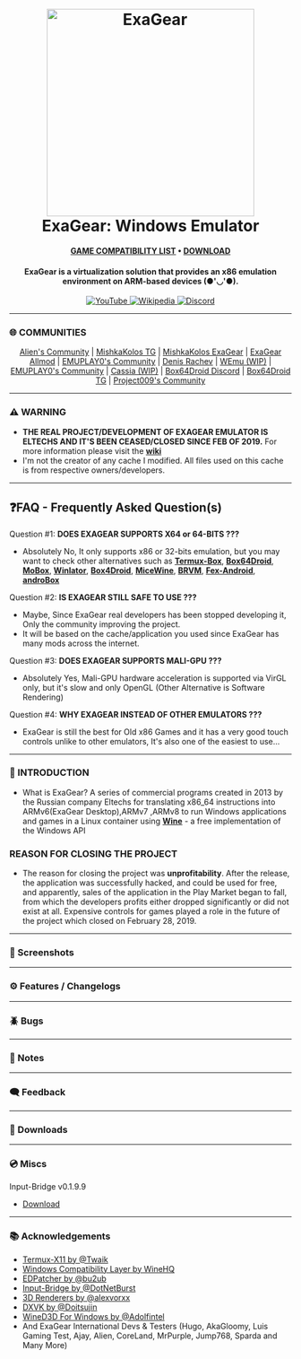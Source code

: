 <h1 align="center">
  <br>
  <a href="#"><img src="https://raw.githubusercontent.com/XHYN-PH/exagear-302/main/logo/eltechs-sq-512-nopub.png" alt="ExaGear" width="370"></a>
  <br>
  <b>ExaGear: Windows Emulator</b>
  <br>
</h1>

<p align="center">
      <b><a href="https://github.com/XHYN-PH/exagear-302/issues">GAME COMPATIBILITY LIST</a> • <a href="#-downloads">DOWNLOAD</a></b>
</p>

<h4 align="center">ExaGear is a virtualization solution that provides an x86 emulation environment on ARM-based devices (●'◡'●).
</h4>

<p align="center">
    <a href="https://youtube.com/@xhyn_ph">
        <img src="https://img.shields.io/badge/YouTube-red?color=bd2c00&label=SUBSCRIBE&logo=youtube&logoColor=white"
            alt="YouTube">
     <a href="https://exagear.wiki">
        <img src="https://img.shields.io/badge/Wikipedia-%23000000.svg?color=6cc644&label=ExaGear&logo=wikipedia&logoColor=white"
            alt="Wikipedia">
     </a>
    <a href="https://discord.com/invite/q842JB4gCm">
        <img src="https://img.shields.io/discord/398318088170242053?color=5865F2&label=EmuGear&logo=discord&logoColor=white"
            alt="Discord">
    </a>
</p>

---

### 🌐 COMMUNITIES
<p align="center">
  <a href="https://t.me/exageartesting">Alien's Community</a> |
  <a href="https://t.me/MishkaKolosExagear">MishkaKolos TG</a> |
  <a href="https://discord.com/invite/qJ4HvDt">MishkaKolos ExaGear</a> |
  <a href="https://t.me/exagearallmod">ExaGear Allmod</a> |
  <a href="https://discord.gg/XpbEp3dWv3">EMUPLAY0's Community</a> |
  <a href="https://t.me/denis_rachev2">Denis Rachev</a> |
  <a href="https://t.me/+IubWjXHbtScwOWQy">WEmu (WIP)</a> |
  <a href="https://discord.gg/XpbEp3dWv3">EMUPLAY0's Community</a> |
  <a href="https://discord.gg/XnbXNQM">Cassia (WIP)</a> |
  <a href="https://discord.gg/thjpZ4P7Bm">Box64Droid Discord</a> |
  <a href="https://t.me/box64droidchat">Box64Droid TG</a> |
  <a href="https://discord.com/invite/GAg9eYg24G">Project009's Community</a>
</p>

---

### ⚠️ WARNING
- **THE REAL PROJECT/DEVELOPMENT OF EXAGEAR EMULATOR IS ELTECHS AND IT'S BEEN CEASED/CLOSED SINCE FEB OF 2019.** For more information please visit the **[wiki](https://exagear.wiki)**
- I'm not the creator of any cache I modified. All files used on this cache is from respective owners/developers.

---

## ❓FAQ - Frequently Asked Question(s)
Question #1: **DOES EXAGEAR SUPPORTS X64 or 64-BITS ???**
- Absolutely No, It only supports x86 or 32-bits emulation, but you may want to check other alternatives such as **[Termux-Box](https://github.com/olegos2/termux-box)**, **[Box64Droid](https://github.com/Ilya114/Box64Droid)**, **[MoBox](https://github.com/olegos2/mobox)**, **[Winlator](https://github.com/brunodev85/winlator)**, **[Box4Droid](https://github.com/Herick75/Box4Droid)**, **[MiceWine](https://github.com/KreitinnSoftware/MiceWine)**, **[BRVM](https://github.com/Gamelover7825/BRVM)**, **[Fex-Android](https://github.com/AllPlatform/Fex-Android)**, **[androBox](https://github.com/Pipetto-crypto/androBox)**

Question #2: **IS EXAGEAR STILL SAFE TO USE ???**
- Maybe, Since ExaGear real developers has been stopped developing it, Only the community improving the project.
- It will be based on the cache/application you used since ExaGear has many mods across the internet.

Question #3: **DOES EXAGEAR SUPPORTS MALI-GPU ???**
- Absolutely Yes, Mali-GPU hardware acceleration is supported via VirGL only, but it's slow and only OpenGL (Other Alternative is Software Rendering)

Question #4: **WHY EXAGEAR INSTEAD OF OTHER EMULATORS ???**
- ExaGear is still the best for Old x86 Games and it has a very good touch controls unlike to other emulators, It's also one of the easiest to use...

---

### 📄 INTRODUCTION
- What is ExaGear? A series of commercial programs created in 2013 by the Russian company Eltechs for translating x86_64 instructions into ARMv6(ExaGear Desktop),ARMv7 ,ARMv8 to run Windows applications and games in a Linux container using **[Wine](https://www.winehq.org/)** - a free implementation of the Windows API

### REASON FOR CLOSING THE PROJECT
- The reason for closing the project was **unprofitability**. After the release, the application was successfully hacked, and could be used for free, and apparently, sales of the application in the Play Market began to fall, from which the developers profits either dropped significantly or did not exist at all. Expensive controls for games played a role in the future of the project which closed on February 28, 2019.

----

### 📲 Screenshots

---

### ⚙️ Features / Changelogs

---

### 🪲 Bugs

---

### 📝 Notes

---

### 🗨️ Feedback

---

### 🔗 Downloads

---

### 💿 Miscs
Input-Bridge v0.1.9.9
- [Download](https://cdn.discordapp.com/attachments/1066960343651340348/1091712585084190861/InputBridge_v0.1.9.9.apk)

---

### 📚 Acknowledgements

 - [Termux-X11 by @Twaik](https://github.com/twaik/)
 - [Windows Compatibility Layer by WineHQ](https://www.winehq.org/)
 - [EDPatcher by @bu2ub](https://github.com/ewt45/)
 - [Input-Bridge by @DotNetBurst](https://github.com/DotNetBurst/)
 - [3D Renderers by @alexvorxx](https://github.com/alexvorxx/)
 - [DXVK by @Doitsujin](https://github.com/doitsujin/dxvk)
 - [WineD3D For Windows by @Adolfintel](https://github.com/adolfintel/wined3d4win)
 - And ExaGear International Devs & Testers (Hugo, AkaGloomy, Luis Gaming Test, Ajay, Alien, CoreLand, MrPurple, Jump768, Sparda and Many More)
